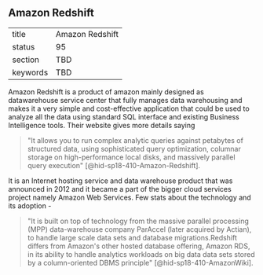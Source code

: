 ## Amazon Redshift


|          |                 |
| -------- | --------------- |
| title    | Amazon Redshift |
| status   | 95              |
| section  | TBD             |
| keywords | TBD             |




Amazon Redshift is a product of amazon mainly designed as
datawarehouse service center that fully manages data warehousing and
makes it a very simple and cost-effective application that could be
used to analyze all the data using standard SQL interface and existing
Business Intelligence tools. Their website gives more details saying


> "It allows you to run complex analytic queries against petabytes of
> structured data, using sophisticated query optimization, columnar
> storage on high-performance local disks, and massively parallel
> query execution" [@hid-sp18-410-Amazon-Redshift].



It is an Internet hosting service and data warehouse product that was
announced in 2012 and it became a part of the bigger cloud services
project namely Amazon Web Services. Few stats about the technology and
its adoption -

> "It is built on top of technology from the massive parallel
> processing (MPP) data-warehouse company ParAccel (later acquired by
> Actian), to handle large scale data sets and database
> migrations.Redshift differs from Amazon's other hosted database
> offering, Amazon RDS, in its ability to handle analytics workloads
> on big data data sets stored by a column-oriented DBMS principle"
> [@hid-sp18-410-AmazonWiki].



